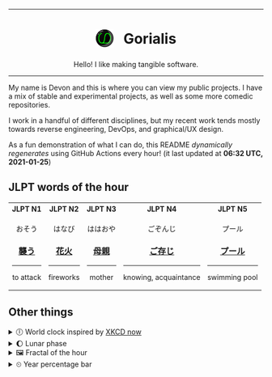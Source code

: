 ***

<h1 align="center">
<sub>
    <img src="readme/resources/avatar.png" height="36">
</sub>
&nbsp;
Gorialis
</h1>
<p align="center">
Hello! I like making tangible software.
</p>

***

My name is Devon and this is where you can view my public projects. I have a mix of stable and experimental projects, as well as some more comedic repositories.

I work in a handful of different disciplines, but my recent work tends mostly towards reverse engineering, DevOps, and graphical/UX design.

As a fun demonstration of what I can do, this README *dynamically regenerates* using GitHub Actions every hour! (it last updated at **06:32 UTC, 2021-01-25**)

<h2>JLPT words of the hour</h2>
<table>
    <tr>
        <th>JLPT N1</th>
        <th>JLPT N2</th>
        <th>JLPT N3</th>
        <th>JLPT N4</th>
        <th>JLPT N5</th>
    </tr>
    <tr>
        <td>
            <p align="center">おそう</p>
            <h3 align="center"><b><a href="https://jisho.org/search/%E8%A5%B2%E3%81%86">襲う</a></b></h3>
            <hr>
            <p align="center">to attack</p>
        </td>
        <td>
            <p align="center">はなび</p>
            <h3 align="center"><b><a href="https://jisho.org/search/%E8%8A%B1%E7%81%AB">花火</a></b></h3>
            <hr>
            <p align="center">fireworks</p>
        </td>
        <td>
            <p align="center">ははおや</p>
            <h3 align="center"><b><a href="https://jisho.org/search/%E6%AF%8D%E8%A6%AA">母親</a></b></h3>
            <hr>
            <p align="center">mother</p>
        </td>
        <td>
            <p align="center">ごぞんじ</p>
            <h3 align="center"><b><a href="https://jisho.org/search/%E3%81%94%E5%AD%98%E3%81%98">ご存じ</a></b></h3>
            <hr>
            <p align="center">knowing,<wbr> acquaintance</p>
        </td>
        <td>
            <p align="center">プール</p>
            <h3 align="center"><b><a href="https://jisho.org/search/%E3%83%97%E3%83%BC%E3%83%AB">プール</a></b></h3>
            <hr>
            <p align="center">swimming pool</p>
        </td>
    </tr>
</table>

<h2>Other things</h2>
<details>
<summary>🕕  World clock inspired by <a href="https://xkcd.com/now">XKCD now</a></summary>

> <img src="generated/now.png" width="512">

</details>
<details>
<summary>🌔 Lunar phase</summary>

The moon is approximately 42.89% through its phase (Waxing Gibbous).

</details>
<details>
<summary>&#x1f5bc; Fractal of the hour</summary>

> <img src="generated/fractal.png" width="512">

</details>
<details>
<summary>&#x23f2; Year percentage bar</summary>
<pre><code>2021 [█▁▁▁▁▁▁▁▁▁▁▁▁▁▁▁▁▁▁▁] 6.65%</code></pre>
</details>
